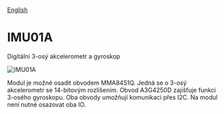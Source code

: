
[English](./README.md)
<!--- module --->
# IMU01A
<!--- Emodule --->

<!--- subtitle --->Digitální 3-osý akcelerometr a gyroskop<!--- Esubtitle --->

![IMU01A](/doc/img/IMU01A_top_big.jpg)

<!--- description --->Modul je možné osadit obvodem MMA8451Q. Jedná se o 3-osý akcelerometr se 14-bitovým rozlišením. Obvod A3G4250D zajišťuje funkci 3-osého gyroskopu. Oba obvody umožňují komunikaci přes I2C. Na modul není nutné osazovat oba IO.<!--- Edescription --->
            